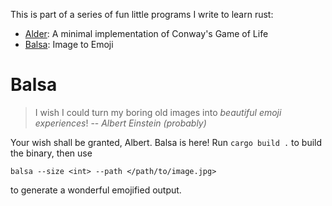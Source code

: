 This is part of a series of fun little programs I write to learn rust:

- [Alder](https://github.com/coijanovic/alder): A minimal implementation of Conway's Game of Life
- [Balsa](https://github.com/coijanovic/balsa): Image to Emoji

# Balsa

> I wish I could turn my boring old images into *beautiful emoji experiences*!
> -- <cite>Albert Einstein (probably)</cite>

Your wish shall be granted, Albert.
Balsa is here!
Run `cargo build .` to build the binary, then use
```
balsa --size <int> --path </path/to/image.jpg>
```
to generate a wonderful emojified output.
